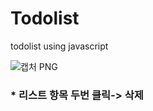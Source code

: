 

# Todolist
todolist using javascript


![캡처 PNG](https://user-images.githubusercontent.com/70425350/221480090-6b852da4-bec3-4242-b2c9-aec02da971f9.png)



<h3>* 리스트 항목 두번 클릭-> 삭제<h3>
